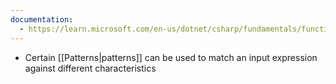 ```yaml
---
documentation:
  - https://learn.microsoft.com/en-us/dotnet/csharp/fundamentals/functional/pattern-matching
---
```

- Certain [[Patterns|patterns]] can be used to match an input expression against different characteristics
